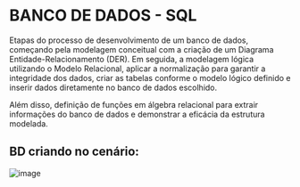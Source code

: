
# BANCO DE DADOS -  SQL 

Etapas do processo de desenvolvimento de um banco de dados, começando pela modelagem conceitual com a criação de um Diagrama Entidade-Relacionamento (DER). Em seguida, a modelagem lógica utilizando o Modelo Relacional, aplicar a normalização para garantir a integridade dos dados, criar as tabelas conforme o modelo lógico definido e inserir dados diretamente no banco de dados escolhido.

Além disso, definição de funções em álgebra relacional para extrair informações do banco de dados e demonstrar a eficácia da estrutura modelada.

## BD criando no cenário:
![image](https://github.com/malummartiins/banco_dados_sql/assets/130713333/0f97d5b1-19a8-4c5b-a4ed-169ce8a66f1a)
